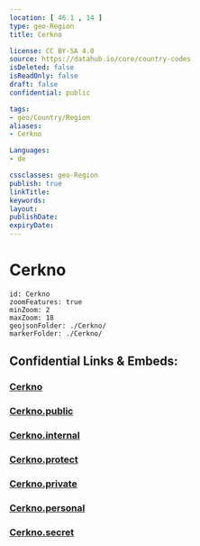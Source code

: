 ```yaml
---
location: [ 46.1 , 14 ] 
type: geo-Region
title: Cerkno

license: CC BY-SA 4.0
source: https://datahub.io/core/country-codes
isDeleted: false
isReadOnly: false
draft: false
confidential: public

tags:
- geo/Country/Region
aliases:
- Cerkno

Languages:
- de

cssclasses: geo-Region
publish: true
linkTitle: 
keywords: 
layout: 
publishDate: 
expiryDate: 
---
```


# Cerkno

```leaflet
id: Cerkno
zoomFeatures: true 
minZoom: 2 
maxZoom: 18
geojsonFolder: ./Cerkno/
markerFolder: ./Cerkno/
```


## Confidential Links & Embeds: 

### [Cerkno](/_Standards/Earth/Continent/Europe/Europe~Central/Slovenia/Regions~Slovenia/Goriška/counties~Goriška/Cerkno.md) 

### [Cerkno.public](/_public/Earth/Continent/Europe/Europe~Central/Slovenia/Regions~Slovenia/Goriška/counties~Goriška/Cerkno.public.md) 

### [Cerkno.internal](/_internal/Earth/Continent/Europe/Europe~Central/Slovenia/Regions~Slovenia/Goriška/counties~Goriška/Cerkno.internal.md) 

### [Cerkno.protect](/_protect/Earth/Continent/Europe/Europe~Central/Slovenia/Regions~Slovenia/Goriška/counties~Goriška/Cerkno.protect.md) 

### [Cerkno.private](/_private/Earth/Continent/Europe/Europe~Central/Slovenia/Regions~Slovenia/Goriška/counties~Goriška/Cerkno.private.md) 

### [Cerkno.personal](/_personal/Earth/Continent/Europe/Europe~Central/Slovenia/Regions~Slovenia/Goriška/counties~Goriška/Cerkno.personal.md) 

### [Cerkno.secret](/_secret/Earth/Continent/Europe/Europe~Central/Slovenia/Regions~Slovenia/Goriška/counties~Goriška/Cerkno.secret.md)

